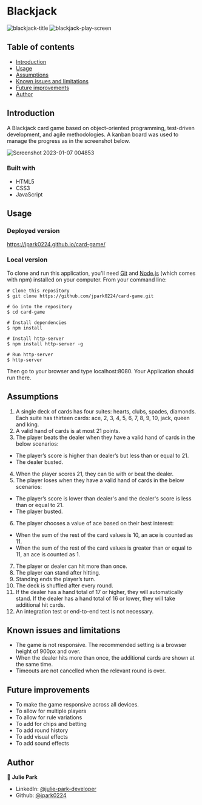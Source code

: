 # Blackjack

![blackjack-title](https://user-images.githubusercontent.com/86682774/211224291-2da7e709-ba8c-459a-b55e-4725b8bb2646.png)
![blackjack-play-screen](https://user-images.githubusercontent.com/86682774/211224305-7d868d23-89cc-490c-a249-2159665d0b6b.png)

## Table of contents

- [Introduction](#introduction)
- [Usage](#usage)
- [Assumptions](#assumptions)
- [Known issues and limitations](#known-issues-and-limitations)
- [Future improvements](#future-improvements)
- [Author](#author)

## Introduction

A Blackjack card game based on object-oriented programming, test-driven development, and agile methodologies. 
A kanban board was used to manage the progress as in the screenshot below.

![Screenshot 2023-01-07 004853](https://user-images.githubusercontent.com/86682774/211225096-2a79ecba-0713-4ff2-b180-60055fa7bb3a.png)

### Built with

- HTML5
- CSS3
- JavaScript

## Usage
### Deployed version
https://jpark0224.github.io/card-game/

### Local version
To clone and run this application, you'll need [Git](https://git-scm.com/) and [Node.js](https://nodejs.org/en/) (which comes with npm) installed on your computer. From your command line:

```
# Clone this repository
$ git clone https://github.com/jpark0224/card-game.git

# Go into the repository
$ cd card-game

# Install dependencies
$ npm install

# Install http-server
$ npm install http-server -g

# Run http-server
$ http-server
```

Then go to your browser and type localhost:8080. Your Application should run there.

## Assumptions
1. A single deck of cards has four suites: hearts, clubs, spades, diamonds. Each suite has thirteen cards: ace, 2, 3, 4, 5, 6, 7, 8, 9, 10, jack, queen and king.
2. A valid hand of cards is at most 21 points.
3. The player beats the dealer when they have a valid hand of cards in the below scenarios:
* The player’s score is higher than dealer’s but less than or equal to 21.
* The dealer busted.
4. When the player scores 21, they can tie with or beat the dealer.
5. The player loses when they have a valid hand of cards in the below scenarios:
* The player’s score is lower than dealer's and the dealer's score is less than or equal to 21.
* The player busted.
6. The player chooses a value of ace based on their best interest:
* When the sum of the rest of the card values is 10, an ace is counted as 11. 
* When the sum of the rest of the card values is greater than or equal to 11, an ace is counted as 1.
7. The player or dealer can hit more than once.
8. The player can stand after hitting. 
9. Standing ends the player’s turn.
10. The deck is shuffled after every round.
11. If the dealer has a hand total of 17 or higher, they will automatically stand. If the dealer has a hand total of 16 or lower, they will take additional hit cards.
12. An integration test or end-to-end test is not necessary.

## Known issues and limitations

- The game is not responsive. The recommended setting is a browser height of 900px and over.
- When the dealer hits more than once, the additional cards are shown at the same time.
- Timeouts are not cancelled when the relevant round is over.

## Future improvements
- To make the game responsive across all devices.
- To allow for multiple players
-	To allow for rule variations
- To add for chips and betting
- To add round history
- To add visual effects
- To add sound effects

## Author

👤 **Julie Park**

- LinkedIn: [@julie-park-developer](https://www.linkedin.com/in/julie-park-developer/)
- Github: [@jpark0224](https://github.com/jpark0224)
